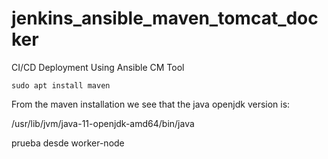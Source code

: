 # jenkins_ansible_maven_tomcat_docker
CI/CD Deployment Using Ansible CM Tool


```
sudo apt install maven
```

From the maven installation we see that the java openjdk version is:

/usr/lib/jvm/java-11-openjdk-amd64/bin/java



prueba desde worker-node

